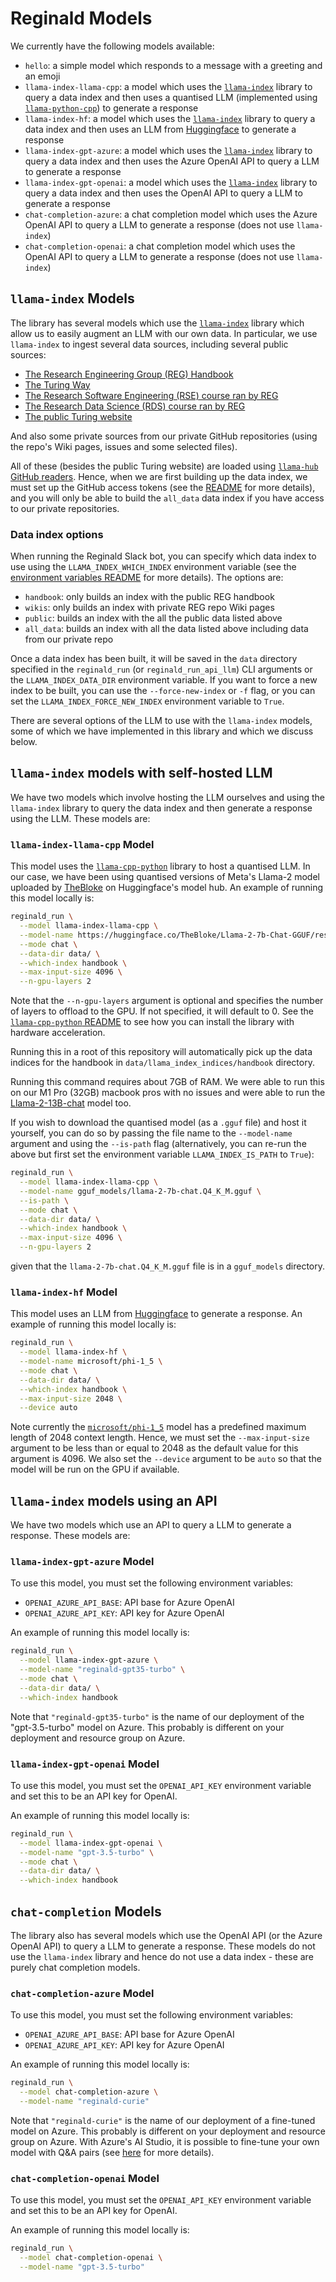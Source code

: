 # Reginald Models

We currently have the following models available:

- `hello`: a simple model which responds to a message with a greeting and an emoji
- `llama-index-llama-cpp`: a model which uses the [`llama-index`](https://github.com/jerryjliu/llama_index) library to query a data index and then uses a quantised LLM (implemented using [`llama-python-cpp`](https://github.com/abetlen/llama-cpp-python)) to generate a response
- `llama-index-hf`: a model which uses the [`llama-index`](https://github.com/jerryjliu/llama_index) library to query a data index and then uses an LLM from [Huggingface](https://huggingface.co/models) to generate a response
- `llama-index-gpt-azure`: a model which uses the [`llama-index`](https://github.com/jerryjliu/llama_index) library to query a data index and then uses the Azure OpenAI API to query a LLM to generate a response
- `llama-index-gpt-openai`: a model which uses the [`llama-index`](https://github.com/jerryjliu/llama_index) library to query a data index and then uses the OpenAI API to query a LLM to generate a response
- `chat-completion-azure`: a chat completion model which uses the Azure OpenAI API to query a LLM to generate a response (does not use `llama-index`)
- `chat-completion-openai`: a chat completion model which uses the OpenAI API to query a LLM to generate a response (does not use `llama-index`)

## `llama-index` Models

The library has several models which use the [`llama-index`](https://github.com/jerryjliu/llama_index) library which allow us to easily augment an LLM with our own data. In particular, we use `llama-index` to ingest several data sources, including several public sources:

- [The Research Engineering Group (REG) Handbook](https://alan-turing-institute.github.io/REG-handbook/)
- [The Turing Way](https://the-turing-way.netlify.app/)
- [The Research Software Engineering (RSE) course ran by REG](https://alan-turing-institute.github.io/rse-course/)
- [The Research Data Science (RDS) course ran by REG](https://alan-turing-institute.github.io/rds-course/)
- [The public Turing website](https://www.turing.ac.uk/)

And also some private sources from our private GitHub repositories (using the repo's Wiki pages, issues and some selected files).

All of these (besides the public Turing website) are loaded using [`llama-hub`](https://github.com/emptycrown/llama-hub) [GitHub readers](https://llamahub.ai/l/github_repo). Hence, when we are first building up the data index, we must set up the GitHub access tokens (see the [README](README.md) for more details), and you will only be able to build the `all_data` data index if you have access to our private repositories.

### Data index options

When running the Reginald Slack bot, you can specify which data index to use using the `LLAMA_INDEX_WHICH_INDEX` environment variable (see the [environment variables README](ENVIRONMENT_VARIABLES.md) for more details). The options are:
- `handbook`: only builds an index with the public REG handbook
- `wikis`: only builds an index with private REG repo Wiki pages
- `public`: builds an index with the all the public data listed above
- `all_data`: builds an index with all the data listed above including data from our private repo

Once a data index has been built, it will be saved in the `data` directory specified in the `reginald_run` (or `reginald_run_api_llm`) CLI arguments or the `LLAMA_INDEX_DATA_DIR` environment variable. If you want to force a new index to be built, you can use the `--force-new-index` or `-f` flag, or you can set the `LLAMA_INDEX_FORCE_NEW_INDEX` environment variable to `True`.

There are several options of the LLM to use with the `llama-index` models, some of which we have implemented in this library and which we discuss below.

## `llama-index` models with self-hosted LLM

We have two models which involve hosting the LLM ourselves and using the `llama-index` library to query the data index and then generate a response using the LLM. These models are:

### `llama-index-llama-cpp` Model

This model uses the [`llama-cpp-python`](https://github.com/abetlen/llama-cpp-python) library to host a quantised LLM. In our case, we have been using quantised versions of Meta's Llama-2 model uploaded by [TheBloke](https://huggingface.co/TheBloke) on Huggingface's model hub. An example of running this model locally is:

```bash
reginald_run \
  --model llama-index-llama-cpp \
  --model-name https://huggingface.co/TheBloke/Llama-2-7b-Chat-GGUF/resolve/main/llama-2-7b-chat.Q4_K_M.gguf \
  --mode chat \
  --data-dir data/ \
  --which-index handbook \
  --max-input-size 4096 \
  --n-gpu-layers 2
```

Note that the `--n-gpu-layers` argument is optional and specifies the number of layers to offload to the GPU. If not specified, it will default to 0. See the [`llama-cpp-python` README](https://github.com/abetlen/llama-cpp-python) to see how you can install the library with hardware acceleration.

Running this in a root of this repository will automatically pick up the data indices for the handbook in `data/llama_index_indices/handbook` directory.

Running this command requires about 7GB of RAM. We were able to run this on our M1 Pro (32GB) macbook pros with no issues and were able to run the [Llama-2-13B-chat](https://huggingface.co/TheBloke/Llama-2-13B-chat-GGUF) model too.

If you wish to download the quantised model (as a `.gguf` file) and host it yourself, you can do so by passing the file name to the `--model-name` argument and using the `--is-path` flag (alternatively, you can re-run the above but first set the environment variable `LLAMA_INDEX_IS_PATH` to `True`):

```bash
reginald_run \
  --model llama-index-llama-cpp \
  --model-name gguf_models/llama-2-7b-chat.Q4_K_M.gguf \
  --is-path \
  --mode chat \
  --data-dir data/ \
  --which-index handbook \
  --max-input-size 4096 \
  --n-gpu-layers 2
```

given that the `llama-2-7b-chat.Q4_K_M.gguf` file is in a `gguf_models` directory.

### `llama-index-hf` Model

This model uses an LLM from [Huggingface](https://huggingface.co/models) to generate a response. An example of running this model locally is:

```bash
reginald_run \
  --model llama-index-hf \
  --model-name microsoft/phi-1_5 \
  --mode chat \
  --data-dir data/ \
  --which-index handbook \
  --max-input-size 2048 \
  --device auto
```

Note currently the [`microsoft/phi-1_5`](https://huggingface.co/microsoft/phi-1_5) model has a predefined maximum length of 2048 context length. Hence, we must set the `--max-input-size` argument to be less than or equal to 2048 as the default value for this argument is 4096. We also set the `--device` argument to be `auto` so that the model will be run on the GPU if available.

## `llama-index` models using an API

We have two models which use an API to query a LLM to generate a response. These models are:

### `llama-index-gpt-azure` Model

To use this model, you must set the following environment variables:
- `OPENAI_AZURE_API_BASE`: API base for Azure OpenAI
- `OPENAI_AZURE_API_KEY`: API key for Azure OpenAI

An example of running this model locally is:

```bash
reginald_run \
  --model llama-index-gpt-azure \
  --model-name "reginald-gpt35-turbo" \
  --mode chat \
  --data-dir data/ \
  --which-index handbook
```

Note that `"reginald-gpt35-turbo"` is the name of our deployment of the "gpt-3.5-turbo" model on Azure. This probably is different on your deployment and resource group on Azure.

### `llama-index-gpt-openai` Model

To use this model, you must set the `OPENAI_API_KEY` environment variable and set this to be an API key for OpenAI.

An example of running this model locally is:

```bash
reginald_run \
  --model llama-index-gpt-openai \
  --model-name "gpt-3.5-turbo" \
  --mode chat \
  --data-dir data/ \
  --which-index handbook
```

## `chat-completion` Models

The library also has several models which use the OpenAI API (or the Azure OpenAI API) to query a LLM to generate a response. These models do not use the `llama-index` library and hence do not use a data index - these are purely chat completion models.

### `chat-completion-azure` Model

To use this model, you must set the following environment variables:
- `OPENAI_AZURE_API_BASE`: API base for Azure OpenAI
- `OPENAI_AZURE_API_KEY`: API key for Azure OpenAI

An example of running this model locally is:

```bash
reginald_run \
  --model chat-completion-azure \
  --model-name "reginald-curie"
```

Note that `"reginald-curie"` is the name of our deployment of a fine-tuned model on Azure. This probably is different on your deployment and resource group on Azure.
With Azure's AI Studio, it is possible to fine-tune your own model with Q&A pairs (see [here](https://learn.microsoft.com/en-us/azure/ai-services/openai/how-to/fine-tuning) for more details).

### `chat-completion-openai` Model

To use this model, you must set the `OPENAI_API_KEY` environment variable and set this to be an API key for OpenAI.

An example of running this model locally is:

```bash
reginald_run \
  --model chat-completion-openai \
  --model-name "gpt-3.5-turbo"
```
